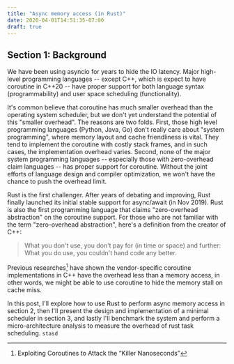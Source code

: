 ```yaml
---
title: "Async memory access (in Rust)"
date: 2020-04-01T14:51:35-07:00
draft: true 
---
```


## Section 1: Background
We have been using asyncio for years to hide the IO latency.
Major high-level programming languages -- except C++, which is expect to have coroutine in C++20 -- have proper support for both language syntax (programmability) and user space scheduling (functionality).

It's common believe that coroutine has much smaller overhead than the operating system scheduler, but we don't yet understand the potential of this "smaller overhead".
The reasons are two folds. First, those high level programming languages (Python, Java, Go) don't really care about "system programming", 
where memory layout and cache friendliness is vital. 
They tend to implement the coroutine with costly stack frames, and in such cases, the implementation overhead varies.
Second, none of the major system programming languages -- especially those with zero-overhead claim languages -- has proper support for coroutine.
Without the joint efforts of language design and compiler optimization, we won't have the chance to push the overhead limit.

Rust is the first challenger.
After years of debating and improving, Rust finally launched its initial stable support for async/await (in Nov 2019).
Rust is also the first programming language that claims "zero-overhead abstraction" on the coroutine support. 
For those who are not familiar with the term "zero-overhead abstraction", here's a definition from the creator of C++:

> What you don't use, you don't pay for (in time or space) and further: What you do use, you couldn't hand code any better.

Previous researches[^1] have shown the vendor-specific coroutine implementations in C++ have the overhead less than a memory access,
in other words, we might be able to use coroutine to hide the memory stall on cache miss.

In this post, I'll explore how to use Rust to perform async memory access in section 2, 
then I'll present the design and implementation of a minimal scheduler in section 3,
and lastly I'll benchmark the system and perform a micro-architecture analysis to measure the overhead of rust task scheduling.    `stasd` 



[^1]: Exploiting Coroutines to Attack the “Killer Nanoseconds”